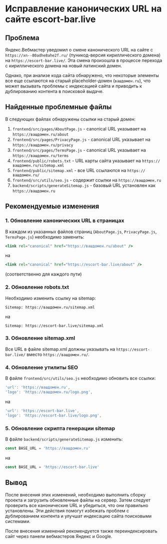 # Исправление канонических URL на сайте escort-bar.live

## Проблема

Яндекс.Вебмастер уведомил о смене канонического URL на сайте с `https://xn--80adhe8ahe2f.ru/` (пуникод-версия кириллического домена) на `https://escort-bar.live/`. Эта смена произошла в процессе перехода с кириллического домена на новый латинский домен.

Однако, при анализе кода сайта обнаружено, что некоторые элементы все еще ссылаются на старый placeholder-домен (`вашдомен.ru`), что может вызывать проблемы с индексацией сайта и приводить к дублированию контента в поисковой выдаче.

## Найденные проблемные файлы

В следующих файлах обнаружены ссылки на старый домен:

1. `frontend/src/pages/AboutPage.js` - canonical URL указывает на `https://вашдомен.ru/about`
2. `frontend/src/pages/PrivacyPage.js` - canonical URL указывает на `https://вашдомен.ru/privacy`
3. `frontend/src/pages/TermsPage.js` - canonical URL указывает на `https://вашдомен.ru/terms`
4. `frontend/public/robots.txt` - URL карты сайта указывает на `https://вашдомен.ru/sitemap.xml`
5. `frontend/public/sitemap.xml` - все URL ссылаются на `https://вашдомен.ru/`
6. `frontend/src/utils/seo.js` - содержит ссылки на `https://вашдомен.ru`
7. `backend/scripts/generateSitemap.js` - базовый URL установлен как `https://вашдомен.ru`

## Рекомендуемые изменения

### 1. Обновление канонических URL в страницах

В каждом из указанных файлов страниц (`AboutPage.js`, `PrivacyPage.js`, `TermsPage.js`) необходимо заменить:

```jsx
<link rel="canonical" href="https://вашдомен.ru/about" />
```

на 

```jsx
<link rel="canonical" href="https://escort-bar.live/about" />
```

(соответственно для каждого пути)

### 2. Обновление robots.txt

Необходимо изменить ссылку на sitemap:

```
Sitemap: https://вашдомен.ru/sitemap.xml
```

на

```
Sitemap: https://escort-bar.live/sitemap.xml
```

### 3. Обновление sitemap.xml

Все URL в файле sitemap.xml должны указывать на `https://escort-bar.live/` вместо `https://вашдомен.ru/`.

### 4. Обновление утилиты SEO

В файле `frontend/src/utils/seo.js` необходимо обновить все ссылки:

```js
'url': 'https://вашдомен.ru',
'logo': 'https://вашдомен.ru/logo.png',
```

на

```js
'url': 'https://escort-bar.live',
'logo': 'https://escort-bar.live/logo.png',
```

### 5. Обновление скрипта генерации sitemap

В файле `backend/scripts/generateSitemap.js` изменить:

```js
const BASE_URL = 'https://вашдомен.ru'
```

на

```js
const BASE_URL = 'https://escort-bar.live'
```

## Вывод

После внесения этих изменений, необходимо выполнить сборку проекта и загрузить обновленные файлы на сервер. Затем следует проверить все канонические URL и убедиться, что они правильно установлены. Эти действия помогут избежать проблем с дублированием контента и улучшат индексацию сайта поисковыми системами.

После внесения изменений рекомендуется также переиндексировать сайт через панели вебмастеров Яндекс и Google. 